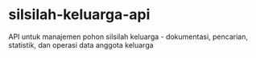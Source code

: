 # silsilah-keluarga-api
API untuk manajemen pohon silsilah keluarga - dokumentasi, pencarian, statistik, dan operasi data anggota keluarga
